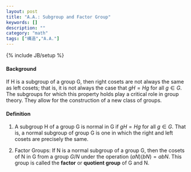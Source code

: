 ```yaml
---
layout: post
title: "A.A.: Subgroup and Factor Group"
keywords: []
description: ""
category: "math"
tags: ["構造","A.A."]
---
```

{% include JB/setup %}


#### Background
If H is a subgroup of a group G, then right cosets are not always the same as
left cosets; that is, it is not always the case that $gH=Hg$ for all $g \in G$.
The subgroups for which this property holds play a critical role in group
theory. They allow for the construction of a new class of groups.


#### Definition
1. A subgroup H of a group G is normal in G if $gH = Hg$ for all $g\in G$. That is,
a normal subgroup of group G is one in which the right and left cosets are
precisely the same.

2. Factor Groups: If N is a normal subgroup of a group G, then the cosets of N
   in G from a group $G/N$ under the operation $(aN)(bN)=abN$. This group is
   called the $\textbf{factor}$ or $\textbf{quotient group}$ of G and N.
